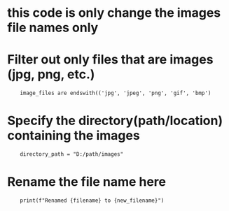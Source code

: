 # this code is only change the images file names only
# Filter out only files that are images (jpg, png, etc.)
        image_files are endswith(('jpg', 'jpeg', 'png', 'gif', 'bmp')
# Specify the directory(path/location) containing the images
        directory_path = "D:/path/images"
# Rename the file name here
        print(f"Renamed {filename} to {new_filename}")
